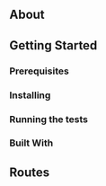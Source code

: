 ## About

## Getting Started

### Prerequisites

### Installing

### Running the tests

### Built With

## Routes
